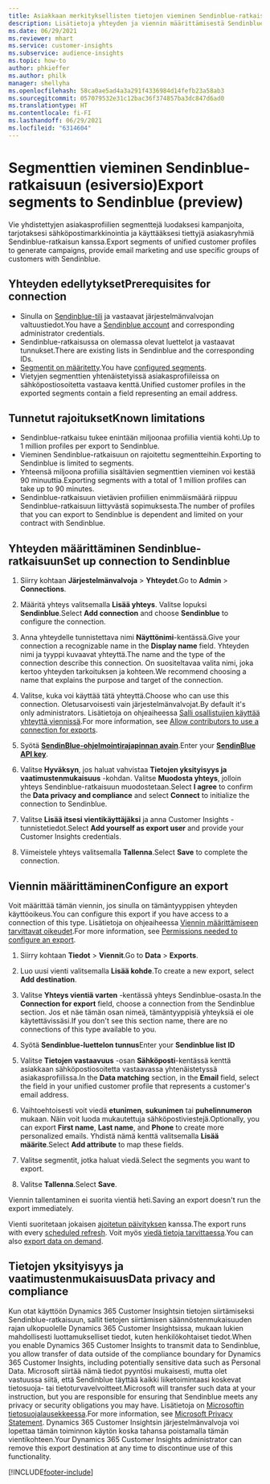 ```yaml
---
title: Asiakkaan merkityksellisten tietojen vieminen Sendinblue-ratkaisuun
description: Lisätietoja yhteyden ja viennin määrittämisestä Sendinblue-ratkaisuun.
ms.date: 06/29/2021
ms.reviewer: mhart
ms.service: customer-insights
ms.subservice: audience-insights
ms.topic: how-to
author: phkieffer
ms.author: philk
manager: shellyha
ms.openlocfilehash: 58ca0ae5ad4a3a291f4336984d14fefb23a58ab3
ms.sourcegitcommit: 057079532e31c12bac36f374857ba3dc847d6ad0
ms.translationtype: HT
ms.contentlocale: fi-FI
ms.lasthandoff: 06/29/2021
ms.locfileid: "6314604"
---
```

# <a name="export-segments-to-sendinblue-preview"></a><span data-ttu-id="667ff-103">Segmenttien vieminen Sendinblue-ratkaisuun (esiversio)</span><span class="sxs-lookup"><span data-stu-id="667ff-103">Export segments to Sendinblue (preview)</span></span>

<span data-ttu-id="667ff-104">Vie yhdistettyjen asiakasprofiilien segmenttejä luodaksesi kampanjoita, tarjotaksesi sähköpostimarkkinointia ja käyttääksesi tiettyjä asiakasryhmiä Sendinblue-ratkaisun kanssa.</span><span class="sxs-lookup"><span data-stu-id="667ff-104">Export segments of unified customer profiles to generate campaigns, provide email marketing and use specific groups of customers with Sendinblue.</span></span>

## <a name="prerequisites-for-connection"></a><span data-ttu-id="667ff-105">Yhteyden edellytykset</span><span class="sxs-lookup"><span data-stu-id="667ff-105">Prerequisites for connection</span></span>

-   <span data-ttu-id="667ff-106">Sinulla on [Sendinblue-tili](https://www.sendinblue.com/) ja vastaavat järjestelmänvalvojan valtuustiedot.</span><span class="sxs-lookup"><span data-stu-id="667ff-106">You have a [Sendinblue account](https://www.sendinblue.com/) and corresponding administrator credentials.</span></span>
-   <span data-ttu-id="667ff-107">Sendinblue-ratkaisussa on olemassa olevat luettelot ja vastaavat tunnukset.</span><span class="sxs-lookup"><span data-stu-id="667ff-107">There are existing lists in Sendinblue and the corresponding IDs.</span></span>
-   <span data-ttu-id="667ff-108">[Segmentit on määritetty](segments.md).</span><span class="sxs-lookup"><span data-stu-id="667ff-108">You have [configured segments](segments.md).</span></span>
-   <span data-ttu-id="667ff-109">Vietyjen segmenttien yhtenäistetyissä asiakasprofiileissa on sähköpostiosoitetta vastaava kenttä.</span><span class="sxs-lookup"><span data-stu-id="667ff-109">Unified customer profiles in the exported segments contain a field representing an email address.</span></span>

## <a name="known-limitations"></a><span data-ttu-id="667ff-110">Tunnetut rajoitukset</span><span class="sxs-lookup"><span data-stu-id="667ff-110">Known limitations</span></span>

- <span data-ttu-id="667ff-111">Sendinblue-ratkaisu tukee enintään miljoonaa profiilia vientiä kohti.</span><span class="sxs-lookup"><span data-stu-id="667ff-111">Up to 1 million profiles per export to Sendinblue.</span></span>
- <span data-ttu-id="667ff-112">Vieminen Sendinblue-ratkaisuun on rajoitettu segmentteihin.</span><span class="sxs-lookup"><span data-stu-id="667ff-112">Exporting to Sendinblue is limited to segments.</span></span>
- <span data-ttu-id="667ff-113">Yhteensä miljoona profiilia sisältävien segmenttien vieminen voi kestää 90 minuuttia.</span><span class="sxs-lookup"><span data-stu-id="667ff-113">Exporting segments with a total of 1 million profiles can take up to 90 minutes.</span></span> 
- <span data-ttu-id="667ff-114">Sendinblue-ratkaisuun vietävien profiilien enimmäismäärä riippuu Sendinblue-ratkaisuun liittyvästä sopimuksesta.</span><span class="sxs-lookup"><span data-stu-id="667ff-114">The number of profiles that you can export to Sendinblue is dependent and limited on your contract with Sendinblue.</span></span>

## <a name="set-up-connection-to-sendinblue"></a><span data-ttu-id="667ff-115">Yhteyden määrittäminen Sendinblue-ratkaisuun</span><span class="sxs-lookup"><span data-stu-id="667ff-115">Set up connection to Sendinblue</span></span>

1. <span data-ttu-id="667ff-116">Siirry kohtaan **Järjestelmänvalvoja** > **Yhteydet**.</span><span class="sxs-lookup"><span data-stu-id="667ff-116">Go to **Admin** > **Connections**.</span></span>

1. <span data-ttu-id="667ff-117">Määritä yhteys valitsemalla **Lisää yhteys**. Valitse lopuksi **Sendinblue**.</span><span class="sxs-lookup"><span data-stu-id="667ff-117">Select **Add connection** and choose **Sendinblue** to configure the connection.</span></span>

1. <span data-ttu-id="667ff-118">Anna yhteydelle tunnistettava nimi **Näyttönimi**-kentässä.</span><span class="sxs-lookup"><span data-stu-id="667ff-118">Give your connection a recognizable name in the **Display name** field.</span></span> <span data-ttu-id="667ff-119">Yhteyden nimi ja tyyppi kuvaavat yhteyttä.</span><span class="sxs-lookup"><span data-stu-id="667ff-119">The name and the type of the connection describe this connection.</span></span> <span data-ttu-id="667ff-120">On suositeltavaa valita nimi, joka kertoo yhteyden tarkoituksen ja kohteen.</span><span class="sxs-lookup"><span data-stu-id="667ff-120">We recommend choosing a name that explains the purpose and target of the connection.</span></span>

1. <span data-ttu-id="667ff-121">Valitse, kuka voi käyttää tätä yhteyttä.</span><span class="sxs-lookup"><span data-stu-id="667ff-121">Choose who can use this connection.</span></span> <span data-ttu-id="667ff-122">Oletusarvoisesti vain järjestelmänvalvojat.</span><span class="sxs-lookup"><span data-stu-id="667ff-122">By default it's only administrators.</span></span> <span data-ttu-id="667ff-123">Lisätietoja on ohjeaiheessa [Salli osallistujien käyttää yhteyttä viennissä](connections.md#allow-contributors-to-use-a-connection-for-exports).</span><span class="sxs-lookup"><span data-stu-id="667ff-123">For more information, see [Allow contributors to use a connection for exports](connections.md#allow-contributors-to-use-a-connection-for-exports).</span></span>

1. <span data-ttu-id="667ff-124">Syötä **[SendinBlue-ohjelmointirajapinnan avain](https://developers.sendinblue.com/docs/getting-started#:~:text=Get%20your%20API%20key&text=You%20can%20create%20one%20from,your%20settings%20This%20API%20key)**.</span><span class="sxs-lookup"><span data-stu-id="667ff-124">Enter your **[SendinBlue API key](https://developers.sendinblue.com/docs/getting-started#:~:text=Get%20your%20API%20key&text=You%20can%20create%20one%20from,your%20settings%20This%20API%20key)**.</span></span>

1. <span data-ttu-id="667ff-125">Valitse **Hyväksyn**, jos haluat vahvistaa **Tietojen yksityisyys ja vaatimustenmukaisuus** -kohdan. Valitse **Muodosta yhteys**, jolloin yhteys Sendinblue-ratkaisuun muodostetaan.</span><span class="sxs-lookup"><span data-stu-id="667ff-125">Select **I agree** to confirm the **Data privacy and compliance** and select **Connect** to initialize the connection to Sendinblue.</span></span>

1. <span data-ttu-id="667ff-126">Valitse **Lisää itsesi vientikäyttäjäksi** ja anna Customer Insights -tunnistetiedot.</span><span class="sxs-lookup"><span data-stu-id="667ff-126">Select **Add yourself as export user** and provide your Customer Insights credentials.</span></span>

1. <span data-ttu-id="667ff-127">Viimeistele yhteys valitsemalla **Tallenna**.</span><span class="sxs-lookup"><span data-stu-id="667ff-127">Select **Save** to complete the connection.</span></span>

## <a name="configure-an-export"></a><span data-ttu-id="667ff-128">Viennin määrittäminen</span><span class="sxs-lookup"><span data-stu-id="667ff-128">Configure an export</span></span>

<span data-ttu-id="667ff-129">Voit määrittää tämän viennin, jos sinulla on tämäntyyppisen yhteyden käyttöoikeus.</span><span class="sxs-lookup"><span data-stu-id="667ff-129">You can configure this export if you have access to a connection of this type.</span></span> <span data-ttu-id="667ff-130">Lisätietoja on ohjeaiheessa [Viennin määrittämiseen tarvittavat oikeudet](export-destinations.md#set-up-a-new-export).</span><span class="sxs-lookup"><span data-stu-id="667ff-130">For more information, see [Permissions needed to configure an export](export-destinations.md#set-up-a-new-export).</span></span>

1. <span data-ttu-id="667ff-131">Siirry kohtaan **Tiedot** > **Viennit**.</span><span class="sxs-lookup"><span data-stu-id="667ff-131">Go to **Data** > **Exports**.</span></span>

1. <span data-ttu-id="667ff-132">Luo uusi vienti valitsemalla **Lisää kohde**.</span><span class="sxs-lookup"><span data-stu-id="667ff-132">To create a new export, select **Add destination**.</span></span>

1. <span data-ttu-id="667ff-133">Valitse **Yhteys vientiä varten** -kentässä yhteys Sendinblue-osasta.</span><span class="sxs-lookup"><span data-stu-id="667ff-133">In the **Connection for export** field, choose a connection from the Sendinblue section.</span></span> <span data-ttu-id="667ff-134">Jos et näe tämän osan nimeä, tämäntyyppisiä yhteyksiä ei ole käytettävissäsi.</span><span class="sxs-lookup"><span data-stu-id="667ff-134">If you don't see this section name, there are no connections of this type available to you.</span></span>

1. <span data-ttu-id="667ff-135">Syötä **Sendinblue-luettelon tunnus**</span><span class="sxs-lookup"><span data-stu-id="667ff-135">Enter your **Sendinblue list ID**</span></span> 

1. <span data-ttu-id="667ff-136">Valitse **Tietojen vastaavuus** -osan **Sähköposti**-kentässä kenttä asiakkaan sähköpostiosoitetta vastaavassa yhtenäistetyssä asiakasprofiilissa.</span><span class="sxs-lookup"><span data-stu-id="667ff-136">In the **Data matching** section, in the **Email** field, select the field in your unified customer profile that represents a customer's email address.</span></span> 

1. <span data-ttu-id="667ff-137">Vaihtoehtoisesti voit viedä **etunimen**, **sukunimen** tai **puhelinnumeron** mukaan. Näin voit luoda mukautettuja sähköpostiviestejä.</span><span class="sxs-lookup"><span data-stu-id="667ff-137">Optionally, you can export **First name**, **Last name**, and **Phone**  to create more personalized emails.</span></span> <span data-ttu-id="667ff-138">Yhdistä nämä kenttä valitsemalla **Lisää määrite**.</span><span class="sxs-lookup"><span data-stu-id="667ff-138">Select **Add attribute** to map these fields.</span></span>

1. <span data-ttu-id="667ff-139">Valitse segmentit, jotka haluat viedä.</span><span class="sxs-lookup"><span data-stu-id="667ff-139">Select the segments you want to export.</span></span> 

1. <span data-ttu-id="667ff-140">Valitse **Tallenna**.</span><span class="sxs-lookup"><span data-stu-id="667ff-140">Select **Save**.</span></span>

<span data-ttu-id="667ff-141">Viennin tallentaminen ei suorita vientiä heti.</span><span class="sxs-lookup"><span data-stu-id="667ff-141">Saving an export doesn't run the export immediately.</span></span>

<span data-ttu-id="667ff-142">Vienti suoritetaan jokaisen [ajoitetun päivityksen](system.md#schedule-tab) kanssa.</span><span class="sxs-lookup"><span data-stu-id="667ff-142">The export runs with every [scheduled refresh](system.md#schedule-tab).</span></span> <span data-ttu-id="667ff-143">Voit myös [viedä tietoja tarvittaessa](export-destinations.md#run-exports-on-demand).</span><span class="sxs-lookup"><span data-stu-id="667ff-143">You can also [export data on demand](export-destinations.md#run-exports-on-demand).</span></span> 


## <a name="data-privacy-and-compliance"></a><span data-ttu-id="667ff-144">Tietojen yksityisyys ja vaatimustenmukaisuus</span><span class="sxs-lookup"><span data-stu-id="667ff-144">Data privacy and compliance</span></span>

<span data-ttu-id="667ff-145">Kun otat käyttöön Dynamics 365 Customer Insightsin tietojen siirtämiseksi Sendinblue-ratkaisuun, sallit tietojen siirtämisen säännöstenmukaisuuden rajan ulkopuolelle Dynamics 365 Customer Insightsissa, mukaan lukien mahdollisesti luottamukselliset tiedot, kuten henkilökohtaiset tiedot.</span><span class="sxs-lookup"><span data-stu-id="667ff-145">When you enable Dynamics 365 Customer Insights to transmit data to Sendinblue, you allow transfer of data outside of the compliance boundary for Dynamics 365 Customer Insights, including potentially sensitive data such as Personal Data.</span></span> <span data-ttu-id="667ff-146">Microsoft siirtää nämä tiedot pyyntösi mukaisesti, mutta olet vastuussa siitä, että Sendinblue täyttää kaikki liiketoimintaasi koskevat tietosuoja- tai tietoturvavelvoitteet.</span><span class="sxs-lookup"><span data-stu-id="667ff-146">Microsoft will transfer such data at your instruction, but you are responsible for ensuring that Sendinblue meets any privacy or security obligations you may have.</span></span> <span data-ttu-id="667ff-147">Lisätietoja on [Microsoftin tietosuojalausekkeessa](https://go.microsoft.com/fwlink/?linkid=396732).</span><span class="sxs-lookup"><span data-stu-id="667ff-147">For more information, see [Microsoft Privacy Statement](https://go.microsoft.com/fwlink/?linkid=396732).</span></span>
<span data-ttu-id="667ff-148">Dynamics 365 Customer Insightsin järjestelmänvalvoja voi lopettaa tämän toiminnon käytön koska tahansa poistamalla tämän vientikohteen.</span><span class="sxs-lookup"><span data-stu-id="667ff-148">Your Dynamics 365 Customer Insights administrator can remove this export destination at any time to discontinue use of this functionality.</span></span>


[!INCLUDE[footer-include](../includes/footer-banner.md)]
